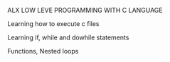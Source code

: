 ALX LOW LEVE PROGRAMMING WITH C LANGUAGE

Learning how to execute c files

Learning if, while and dowhile statements

Functions, Nested loops
